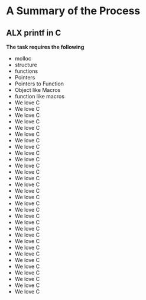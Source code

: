 # A Summary of the Process
## ALX printf in C
**The task requires the following**
- molloc
- structure
- functions
- Pointers
- Pointers to Function
- Object like Macros
- function like macros
- We love C
- We love C
- We love C
- We love C
- We love C
- We love C
- We love C
- We love C
- We love C
- We love C
- We love C
- We love C
- We love C
- We love C
- We love C
- We love C
- We love C
- We love C
- We love C
- We love C
- We love C
- We love C
- We love C
- We love C
- We love C
- We love C
- We love C
- We love C
- We love C
- We love C
- We love C
